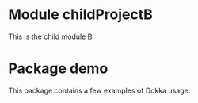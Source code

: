 # Module childProjectB
This is the child module B

# Package demo
This package contains a few examples of Dokka usage.
